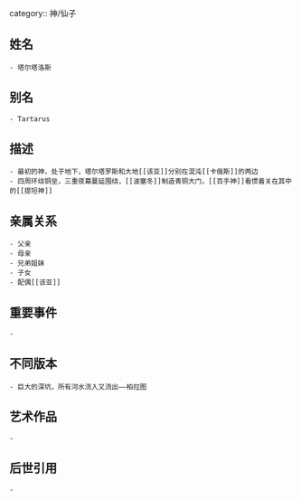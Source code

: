 category:: 神/仙子
## 姓名
	- 塔尔塔洛斯
## 别名
	- Tartarus
## 描述
	- 最初的神，处于地下，塔尔塔罗斯和大地[[该亚]]分别在混沌[[卡俄斯]]的两边
	- 四周环绕铜垒，三重夜幕蔓延围绕，[[波塞冬]]制造青铜大门，[[百手神]]看惯着关在其中的[[提坦神]]
## 亲属关系
	- 父亲
	- 母亲
	- 兄弟姐妹
	- 子女
	- 配偶[[该亚]]
## 重要事件
	-
## 不同版本
	- 巨大的深坑，所有河水流入又流出——柏拉图
## 艺术作品
	-
## 后世引用
	-
